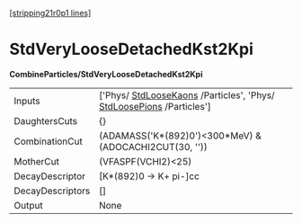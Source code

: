 [[stripping21r0p1 lines]](./stripping21r0p1-index)

# StdVeryLooseDetachedKst2Kpi

**CombineParticles/StdVeryLooseDetachedKst2Kpi**

|                  |                                                                                                                                              |
|------------------|----------------------------------------------------------------------------------------------------------------------------------------------|
| Inputs           | ['Phys/ [StdLooseKaons](./stripping21r0p1-stdloosekaons) /Particles', 'Phys/ [StdLoosePions](./stripping21r0p1-stdloosepions) /Particles'] |
| DaughtersCuts    | {}                                                                                                                                           |
| CombinationCut   | (ADAMASS('K\*(892)0')\<300\*MeV) & (ADOCACHI2CUT(30, ''))                                                                                    |
| MotherCut        | (VFASPF(VCHI2)\<25)                                                                                                                          |
| DecayDescriptor  | [K\*(892)0 -\> K+ pi-]cc                                                                                                                   |
| DecayDescriptors | []                                                                                                                                         |
| Output           | None                                                                                                                                         |
